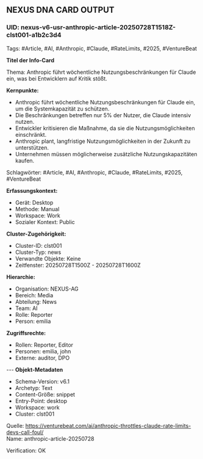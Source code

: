 ## NEXUS DNA CARD OUTPUT

### UID: nexus-v6-usr-anthropic-article-20250728T1518Z-clst001-a1b2c3d4
Tags: #Article, #AI, #Anthropic, #Claude, #RateLimits, #2025, #VentureBeat

**Titel der Info-Card**

Thema: Anthropic führt wöchentliche Nutzungsbeschränkungen für Claude ein, was bei Entwicklern auf Kritik stößt.

**Kernpunkte:**
- Anthropic führt wöchentliche Nutzungsbeschränkungen für Claude ein, um die Systemkapazität zu schützen.
- Die Beschränkungen betreffen nur 5% der Nutzer, die Claude intensiv nutzen.
- Entwickler kritisieren die Maßnahme, da sie die Nutzungsmöglichkeiten einschränkt.
- Anthropic plant, langfristige Nutzungsmöglichkeiten in der Zukunft zu unterstützen.
- Unternehmen müssen möglicherweise zusätzliche Nutzungskapazitäten kaufen.

Schlagwörter: #Article, #AI, #Anthropic, #Claude, #RateLimits, #2025, #VentureBeat



**Erfassungskontext:**
- Gerät: Desktop
- Methode: Manual
- Workspace: Work
- Sozialer Kontext: Public

**Cluster-Zugehörigkeit:**
- Cluster-ID: clst001
- Cluster-Typ: news
- Verwandte Objekte: Keine
- Zeitfenster: 20250728T1500Z - 20250728T1600Z

**Hierarchie:**
- Organisation: NEXUS-AG
- Bereich: Media
- Abteilung: News
- Team: AI
- Rolle: Reporter
- Person: emilia

**Zugriffsrechte:**
- Rollen: Reporter, Editor
- Personen: emilia, john
- Externe: auditor, DPO

--- **Objekt-Metadaten**
- Schema-Version: v6.1
- Archetyp: Text
- Content-Größe: snippet
- Entry-Point: desktop
- Workspace: work
- Cluster: clst001

Quelle: https://venturebeat.com/ai/anthropic-throttles-claude-rate-limits-devs-call-foul/  
Name: anthropic-article-20250728

Verification: OK